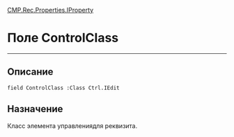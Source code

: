 ﻿---
Link: CMP.Rec.Properties.IProperty.@ControlClass
---

<!---  Навигация
[Имя проекта](#) :
-->
[CMP.Rec.Properties.IProperty](Default)

# Поле ControlClass
---

## Описание

    field ControlClass :Class Ctrl.IEdit

<!--
## Аргументы{#Args}

### Аргумент1

Описание аргумента 1
-->

## Назначение

Класс элемента управлениядля реквизита.

<!--
## Пример

    ControlClass...
-->

